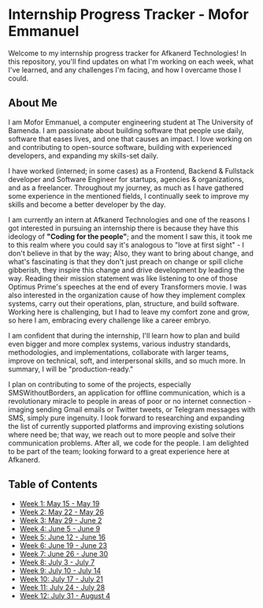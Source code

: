 # Internship Progress Tracker - Mofor Emmanuel

Welcome to my internship progress tracker for Afkanerd Technologies! In this repository, you'll find updates on what I'm working on each week, what I've learned, and any challenges I'm facing, and how I overcame those I could.

## About Me

<!-- Write a brief introduction about yourself that includes your name, where you're from, your educational background, and any relevant experiences or interests you have that led you to pursue this internship. Additionally, please share what you hope to gain from this internship and how you plan to contribute to the team. -->

I am Mofor Emmanuel, a computer engineering student at The University of Bamenda. I am passionate about building software that people use daily, software that eases lives, and one that causes an impact. I love working on and contributing to open-source software, building with experienced developers, and expanding my skills-set daily.

I have worked (interned; in some cases) as a Frontend, Backend & Fullstack developer and Software Engineer for startups, agencies & organizations, and as a freelancer.
Throughout my journey, as much as I have gathered some experience in the mentioned fields, I continually seek to improve my skills and become a better developer by the day.

I am currently an intern at Afkanerd Technologies and one of the reasons I got interested in pursuing an internship there is because they have this ideology of **"Coding for the people"**; and the moment I saw this, it took me to this realm where you could say it's analogous to "love at first sight" - I don't believe in that by the way; Also, they want to bring about change, and what's fascinating is that they don't just preach on change or spill cliche gibberish, they inspire this change and drive development by leading the way. Reading their mission statement was like listening to one of those Optimus Prime's speeches at the end of every Transformers movie.
I was also interested in the organization cause of how they implement complex systems, carry out their operations, plan, structure, and build software. Working here is challenging, but I had to leave my comfort zone and grow, so here I am, embracing every challenge like a career embryo.

I am confident that during the internship, I'll learn how to plan and build even bigger and more complex systems, various industry standards, methodologies, and implementations, collaborate with larger teams, improve on technical, soft, and interpersonal skills, and so much more. In summary, I will be "production-ready."

I plan on contributing to some of the projects, especially SMSWithoutBorders, an application for offline communication, which is a revolutionary miracle to people in areas of poor or no internet connection - imaging sending Gmail emails or Twitter tweets, or Telegram messages with SMS, simply pure ingenuity.
I look forward to researching and expanding the list of currently supported platforms and improving existing solutions where need be; that way, we reach out to more people and solve their communication problems. After all, we code for the people.
I am delighted to be part of the team; looking forward to a great experience here at Afkanerd.

## Table of Contents

<!-- Sample item -->
<!-- - [Week 1: May 1 - May 7](./week1.md) -->

- [Week 1: May 15 - May 19](./week1.md)
- [Week 2: May 22 - May 26](./week2.md)
- [Week 3: May 29 - June 2](./week3.md)
- [Week 4: June 5 - June 9](./week4.md)
- [Week 5: June 12 - June 16](./week5.md)
- [Week 6: June 19 - June 23](./week6.md)
- [Week 7: June 26 - June 30](./week7.md)
- [Week 8: July 3 - July 7](./week8.md)
- [Week 9: July 10 - July 14](./week9.md)
- [Week 10: July 17 - July 21](./week10.md)
- [Week 11: July 24 - July 28](./week11.md)
- [Week 12: July 31 - August 4](./week12.md)
